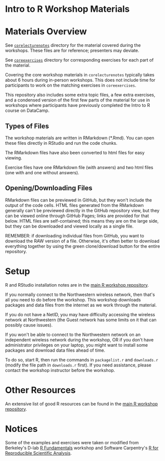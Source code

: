 # Intro to R Workshop Materials

# Materials Overview

See [`corelecturenotes`](corelecturenotes/) directory for the material covered during the workshops.  These files are for reference; presenters may deviate.

See [`coreexercises`](coreexercises/) directory for corresponding exercises for each part of the material.

Covering the core workshop materials in `corelecturenotes` typically takes about 6 hours during in-person workshops.  This does not include time for participants to work on the matching exercises in `coreexercises`.

This repository also includes some extra topic files, a few extra exercises, and a condensed version of the first few parts of the material for use in workshops where participants have previously completed the Intro to R course on DataCamp.  

## Types of Files

The workshop materials are written in RMarkdown (*.Rmd).  You can open these files directly in RStudio and run the code chunks.

The RMarkdown files have also been converted to html files for easy viewing.  

Exercise files have one RMarkdown file (with answers) and two html files (one with and one without answers).  

## Opening/Downloading Files

RMarkdown files can be previewed in GitHub, but they won't include the output of the code cells.  HTML files generated from the RMarkdown generally can't be previewed directly in the GitHub repository view, but they can be viewed online through GitHub Pages; links are provided for that below.  HTML files are self-contained; this means they are on the large side, but they can be downloaded and viewed locally as a single file.

REMEMBER: if downloading individual files from GitHub, you want to download the RAW version of a file.  Otherwise, it's often better to download everything together by using the green clone/download button for the entire repository.

# Setup

R and RStudio installation notes are in the [main R workshop repository](https://github.com/nuitrcs/rworkshops).  

If you normally connect to the Northwestern wireless network, then that's all you need to do before the workshop.  This workshop downloads packages and data files from the internet as we work through the material.

If you do not have a NetID, you may have difficulty accessing the wireless network at Northwestern (the Guest network has some limits on it that can possibly cause issues).    

If you won't be able to connect to the Northwestern network on an independent wireless network during the workshop, OR if you don't have administrator privileges on your laptop, you might want to install some packages and download data files ahead of time.  

To do so, start R, then run the commands in `packagelist.r` and `downloads.r` (modify the file path in `downloads.r` first).   If you need assistance, please contact the workshop instructor before the workshop.

# Other Resources

An extensive list of good R resources can be found in the [main R workshop repository](https://github.com/nuitrcs/rworkshops).

# Notices

Some of the examples and exercises were taken or modified from Berkeley's D-lab [R Fundamentals](https://github.com/dlab-berkeley/R-Fundamentals) workshop and Software Carpentry's [R for Reproducible Scientific Analysis](http://swcarpentry.github.io/r-novice-gapminder/). 
